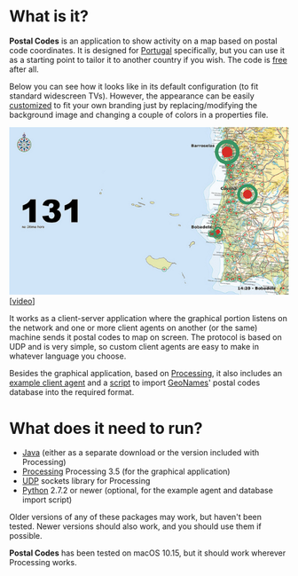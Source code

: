 What is it?
===========

**Postal Codes** is an application to show activity on a map based on postal code coordinates. It is designed for [Portugal](http://en.wikipedia.org/wiki/Portugal) specifically, but you can use it as a starting point to tailor it to another country if you wish. The code is [free](http://www.opensource.org/licenses/mit-license.php) after all.

Below you can see how it looks like in its default configuration (to fit standard widescreen TVs). However, the appearance can be easily [customized](https://github.com/carlosefr/postalcodes/wiki/Customizing) to fit your own branding just by replacing/modifying the background image and changing a couple of colors in a properties file.

![screenshot](https://raw.githubusercontent.com/carlosefr/postalcodes/master/screenshots/postalcodes.jpg)
[[video](http://www.youtube.com/watch?v=0PTb9AgNhrE)]

It works as a client-server application where the graphical portion listens on the network and one or more client agents on another (or the same) machine sends it postal codes to map on screen. The protocol is based on UDP and is very simple, so custom client agents are easy to make in whatever language you choose.

Besides the graphical application, based on [Processing](http://processing.org/), it also includes an [example client agent](more/testclient.py) and a [script](more/makedb.py) to import [GeoNames](http://www.geonames.org/postal-codes/postal-codes-portugal.html)' postal codes database into the required format.


What does it need to run?
=========================

  * [Java](http://www.oracle.com/technetwork/java/) (either as a separate download or the version included with Processing)
  * [Processing](http://processing.org/) Processing 3.5 (for the graphical application)
  * [UDP](http://ubaa.net/shared/processing/udp/) sockets library for Processing
  * [Python](http://python.org/Python) 2.7.2 or newer (optional, for the example agent and database import script)

Older versions of any of these packages may work, but haven't been tested. Newer versions should also work, and you should use them if possible.

**Postal Codes** has been tested on macOS 10.15, but it should work wherever Processing works.
